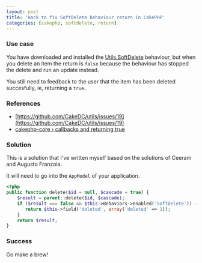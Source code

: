 ```yaml
---
layout: post
title: 'Hack to fix SoftDelete behaviour return in CakePHP'
categories: [cakephp, softdelete, return]
---
```


### Use case
You have downloaded and installed the [Utils.SoftDelete](https://github.com/cakedc/utils) behaviour, but when you delete an item the return is `false` because the behaviour has stopped the delete and run an update instead.  

You still need to feedback to the user that the item has been deleted succesfully, ie, returning a `true`.

### References
* [https://github.com/CakeDC/utils/issues/19](https://github.com/CakeDC/utils/issues/19)  
* [cakephp-core › callbacks and returning true](https://groups.google.com/forum/?fromgroups=#!topic/cakephp-core/2vIZN8Sq8RE)

### Solution
This is a solution that I've written myself based on the solutions of Ceeram and Augusto Franzoia.  

It will need to go into the `AppModel` of your application.

```php
<?php
public function delete($id = null, $cascade = true) {
    $result = parent::delete($id, $cascade);
    if ($result === false && $this->Behaviors->enabled('SoftDelete')) {
       return $this->field('deleted', array('deleted' => 1));
    }
    return $result;
}
```

### Success

Go make a brew!